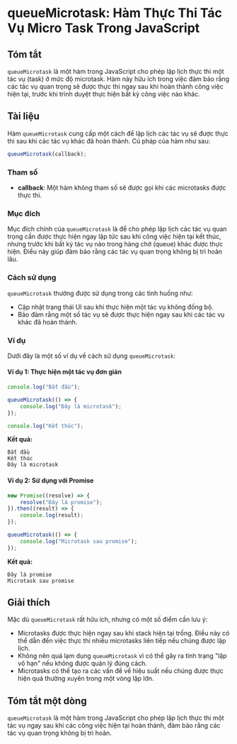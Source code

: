 <!--
Meta Description: # queueMicrotask: Hàm Thực Thi Tác Vụ Micro Task Trong JavaScript ## Tóm tắt `queueMicrotask` là một hàm trong JavaScript cho phép lập lịch thực thi m...
Meta Keywords: thực, tác, một, queuemicrotask, được
-->

# queueMicrotask: Hàm Thực Thi Tác Vụ Micro Task Trong JavaScript

## Tóm tắt
`queueMicrotask` là một hàm trong JavaScript cho phép lập lịch thực thi một tác vụ (task) ở mức độ microtask. Hàm này hữu ích trong việc đảm bảo rằng các tác vụ quan trọng sẽ được thực thi ngay sau khi hoàn thành công việc hiện tại, trước khi trình duyệt thực hiện bất kỳ công việc nào khác.

## Tài liệu
Hàm `queueMicrotask` cung cấp một cách để lập lịch các tác vụ sẽ được thực thi sau khi các tác vụ khác đã hoàn thành. Cú pháp của hàm như sau:

```javascript
queueMicrotask(callback);
```

### Tham số
- **callback**: Một hàm không tham số sẽ được gọi khi các microtasks được thực thi. 

### Mục đích
Mục đích chính của `queueMicrotask` là để cho phép lập lịch các tác vụ quan trọng cần được thực hiện ngay lập tức sau khi công việc hiện tại kết thúc, nhưng trước khi bất kỳ tác vụ nào trong hàng chờ (queue) khác được thực hiện. Điều này giúp đảm bảo rằng các tác vụ quan trọng không bị trì hoãn lâu.

### Cách sử dụng
`queueMicrotask` thường được sử dụng trong các tình huống như:
- Cập nhật trạng thái UI sau khi thực hiện một tác vụ không đồng bộ.
- Bảo đảm rằng một số tác vụ sẽ được thực hiện ngay sau khi các tác vụ khác đã hoàn thành.

### Ví dụ
Dưới đây là một số ví dụ về cách sử dụng `queueMicrotask`:

#### Ví dụ 1: Thực hiện một tác vụ đơn giản
```javascript
console.log("Bắt đầu");

queueMicrotask(() => {
    console.log("Đây là microtask");
});

console.log("Kết thúc");
```
**Kết quả:**
```
Bắt đầu
Kết thúc
Đây là microtask
```

#### Ví dụ 2: Sử dụng với Promise
```javascript
new Promise((resolve) => {
    resolve("Đây là promise");
}).then((result) => {
    console.log(result);
});

queueMicrotask(() => {
    console.log("Microtask sau promise");
});
```
**Kết quả:**
```
Đây là promise
Microtask sau promise
```

## Giải thích
Mặc dù `queueMicrotask` rất hữu ích, nhưng có một số điểm cần lưu ý:
- Microtasks được thực hiện ngay sau khi stack hiện tại trống. Điều này có thể dẫn đến việc thực thi nhiều microtasks liên tiếp nếu chúng được lập lịch.
- Không nên quá lạm dụng `queueMicrotask` vì có thể gây ra tình trạng "lặp vô hạn" nếu không được quản lý đúng cách.
- Microtasks có thể tạo ra các vấn đề về hiệu suất nếu chúng được thực hiện quá thường xuyên trong một vòng lặp lớn.

## Tóm tắt một dòng
`queueMicrotask` là một hàm trong JavaScript cho phép lập lịch thực thi một tác vụ ngay sau khi các công việc hiện tại hoàn thành, đảm bảo rằng các tác vụ quan trọng không bị trì hoãn.